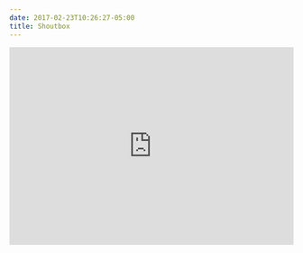```yaml
---
date: 2017-02-23T10:26:27-05:00
title: Shoutbox
---
```


<iframe src="https://www4.cbox.ws/box/?boxid=4320099&boxtag=Ls43we" width="100%" height="350" allowtransparency="yes" frameborder="0" marginheight="0" marginwidth="0" scrolling="auto"></iframe>
